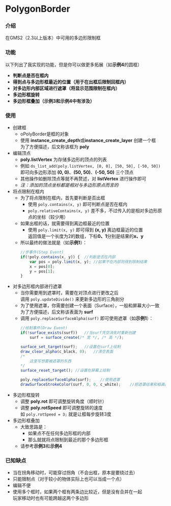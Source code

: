 # PolygonBorder

### 介绍
在GMS2（2.3以上版本）中可用的多边形限制框

### 功能
以下列出了我实现的功能，但是你可以做更多拓展（如**示例4**的圆框）

- **判断点是否在框内**
- **得到点与多边形框最近的位置（用于在出框后限制回框内）**
- **对多边形内部区域进行遮罩（将显示范围限制在框内）**
- **多边形框旋转**
- **多边形框叠加（示例3和示例4中有涉及）**

### 使用
- 创建框
    - oPolyBorder是框的对象  
    - 使用 **instance_create_depth**或**instance_create_layer** 创建一个框  
    为了方便描述，后文称该框为 **poly**
- 编辑顶点
    - **poly.listVertex** 为存储多边形的顶点的列表
    - 例如 `ds_list_add(poly.listVertex, [0, 0], [50, 50], [-50, 50])`  
    即可向多边形添加 **(0, 0)**、**(50, 50)**、**(-50, 50)** 三个顶点
    - 其他操作如删除顶点等就不再赘述，对 **listVertex** 进行操作即可
    - *注：添加的顶点坐标都是相对与多边形原点而言的*
- 将点限制在框内
    - 为了将点限制在框内，首先要判断是否出框 
        - 使用 `poly.contains(x, y)` 即可判断点是否在框内
        - `poly.relativeContains(x, y)` 差不多，不过传入的是相对多边形原点的坐标（较少用）
    - 如果出框的话，就需要得到离边框最近的位置
        - 使用 `poly.limit(x, y)` 即可得到 **(x, y)** 离边框最近的位置  
        返回值是一个长度为2的数组，下标**0、1**分别是结果的**x、y**
    - 所以最终的做法就是（如**示例1**）：
        ```javascript
        //步事件(Step Event)
        if(!poly.contains(x, y)) {  //判断是否在内部
            var pos = poly.limit(x, y); //如果不在内部则得到限制结果
            x = pos[0];
            y = pos[1];
        }
        ```
- 对多边形框内部进行遮罩
    - 当你需要用到遮罩时，需要在对顶点进行更改之后  
    调用 `poly.updateDivide()` 来更新多边形的三角剖分
    - 为了使用遮罩，你需要创建一个表面（Surface），一般和屏幕大小一致  
    为了方便描述，后文称该表面为 **surf**
    - 调用 `poly.replaceSurfaceAlpha(surf)` 即可使用遮罩（如**示例1**）：
        ```javascript
        //绘制事件(Draw Event)
        if(!surface_exists(surf))   //当surf凭空消失时重新创建
            surf = surface_create(/* 宽 */, /* 高 */);
        
        surface_set_target(surf);   //设置在surf上绘制
        draw_clear_alpha(c_black, 0);   //清空表面
        /* 
            这里写想要被遮罩的东西 
        */
        surface_reset_target(); //设置在屏幕上绘制
        
        poly.replaceSurfaceAlpha(surf);    //使用遮罩
        drawSurfaceStrokeColor(surf, 0, 0, c_white);	//把遮罩结果和框画出来
        ```
- 多边形框旋转
    - 调整 **poly.rot** 即可调整旋转角度（顺时针）
    - 调整 **poly.rotSpeed** 即可调整旋转的速度  
    如 `poly.rotSpeed = 3;` 就是让框每步旋转3度
- 多边形框叠加
    - 大致思路是：
        - 如果点不在任何多边形框的内部
        - 那么就就将点限制到最近的那个多边形框
    - 请参考**示例3**和**示例4**

### 已知缺点
- 当在拐角移动时，可能穿过拐角（不会出框，原本是要绕过去）
- 只能限制点（对于较小的物体实际上也可以当成一个点）
- 编辑不便
- 使用多个框时，如果两个框有两条边比较近，但是没有合并在一起  
玩家移动时也有可能跨越这两个多边形
